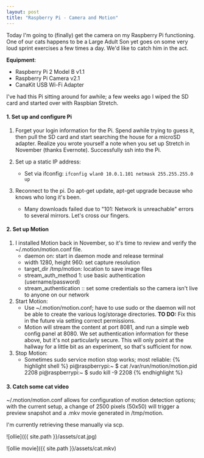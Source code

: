 ```yaml
---
layout: post
title: "Raspberry Pi - Camera and Motion"
---
```


<!---
Markdown cheatsheet: https://github.com/adam-p/markdown-here/wiki/Markdown-Cheatsheet
--->

<!---
deploy jekyll preview: jekyll serve --detach --port $PORT --host $IP
--->

<!--- Post text follows ---> 

Today I'm going to (finally) get the camera on my Raspberry Pi functioning. One of our cats happens to be a Large Adult Son yet goes on some very loud sprint exercises a few times a day. We'd like to catch him in the act.

**Equipment**:
* Raspberry Pi 2 Model B v1.1
* Raspberry Pi Camera v2.1
* CanaKit USB Wi-Fi Adapter

I've had this Pi sitting around for awhile; a few weeks ago I wiped the SD card and started over with Raspbian Stretch.

#### 1. Set up and configure Pi

1. Forget your login information for the Pi. Spend awhile trying to guess it, then pull the SD card and start searching the house for a microSD adapter. Realize you wrote yourself a note when you set up Stretch in November (thanks Evernote). Successfully ssh into the Pi.
2. Set up a static IP address:
    * Set via ifconfig: `ifconfig wlan0 10.0.1.101 netmask 255.255.255.0 up`

3. Reconnect to the pi. Do apt-get update, apt-get upgrade because who knows who long it's been.
    * Many downloads failed due to "101: Network is unreachable" errors to several mirrors. Let's cross our fingers.

#### 2. Set up Motion

1. I installed Motion back in November, so it's time to review and verify the ~/.motion/motion.conf file.
    * daemon on: start in daemon mode and release terminal
    * width 1280, height 960: set capture resolution
    * target_dir /tmp/motion: location to save image files
    * stream_auth_method 1: use basic authentication (username/password)
    * stream_authentication <username>:<password>: set some credentials so the camera isn't live to anyone on our network
2. Start Motion:
    * Use ~/.motion/motion.conf; have to use sudo or the daemon will not be able to create the various log/storage directories. **TO DO:** Fix this in the future via setting correct permissions.
    * Motion will stream the content at port 8081, and run a simple web config panel at 8080. We set authentication information for these above, but it's not particularly secure. This will only point at the hallway for a little bit as an experiment, so that's sufficient for now.
3. Stop Motion:
    * Sometimes sudo service motion stop works; most reliable:
{% highlight shell %}
pi@raspberrypi:~ $ cat /var/run/motion/motion.pid 
2208
pi@raspberrypi:~ $ sudo kill -9 2208
{% endhighlight %}

#### 3. Catch some cat video

~/.motion/motion.conf allows for configuration of motion detection options; with
the current setup, a change of 2500 pixels (50x50) will trigger a preview snapshot
and a .mkv movie generated in /tmp/motion.

I'm currently retrieving these manually via scp.

![ollie]({{ site.path }}/assets/cat.jpg)

![ollie movie]({{ site.path }}/assets/cat.mkv)

